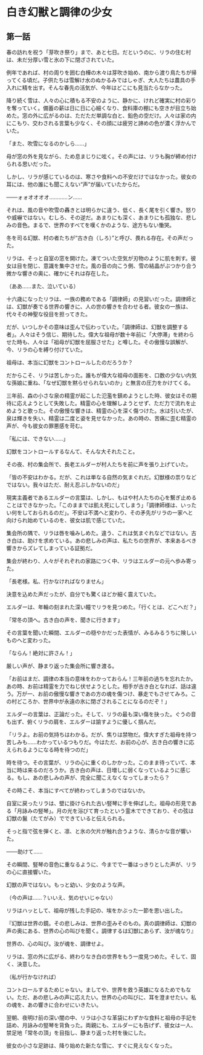 # 白き幻獣と調律の少女

## 第一話

春の訪れを祝う「芽吹き祭り」まで、あと七日。だというのに、リラの住む村は、未だ分厚い雪と氷の下に閉ざされていた。

例年であれば、村の周りを囲む白樺の木々は芽吹き始め、南から渡り鳥たちが帰ってくる頃だ。子供たちは雪解け水のぬかるみではしゃぎ、大人たちは農具の手入れに精を出す。そんな春先の活気が、今年はどこにも見当たらなかった。

降り続く雪は、人々の心に積もる不安のように、静かに、けれど確実に村の彩りを奪っていく。備蓄の薪は日に日に心細くなり、食料庫の棚にも空きが目立ち始めた。窓の外に広がるのは、ただただ単調な白と、鉛色の空だけ。人々は家の内にこもり、交わされる言葉も少なく、その顔には疲労と諦めの色が濃く浮かんでいた。

「また、吹雪になるのかしら……」

母が窓の外を見ながら、ため息まじりに呟く。その声には、リラも胸が締め付けられる思いだった。

しかし、リラが感じているのは、寒さや食料への不安だけではなかった。彼女の耳には、他の誰にも聞こえない“声”が届いていたからだ。

───ォォオオオオ…………ン……

それは、風の音や吹雪の轟きとは明らかに違う、低く、長く尾を引く響き。怒りや威嚇ではない。むしろ、その逆だ。あまりにも深く、あまりにも孤独な、悲しみの音色。まるで、世界のすべてを嘆くかのような、途方もない慟哭。

冬を司る幻獣、村の者たちが“古き白（しろ）”と呼び、畏れる存在。その声だった。

リラは、そっと自室の窓を開けた。凍てついた空気が刃物のように肌を刺す。彼女は目を閉じ、意識を集中させた。風の音の向こう側、雪の結晶がぶつかり合う微かな響きの奥に、確かにそれは存在した。

（ああ……また、泣いている）

十六歳になったリラは、一族の務めである「調律師」の見習いだった。調律師とは、幻獣が奏でる世界の響きに、人の世の響きを合わせる者。彼女の一族は、代々その神聖な役目を担ってきた。

だが、いつしかその意味は歪んで伝わっていた。「調律師は、幻獣を調整する者」。人々はそう信じ、期待した。偉大な祖母が数十年前に「大停滞」を終わらせた時も、人々は「祖母が幻獣を屈服させた」と噂した。その傲慢な誤解が、今、リラの心を縛り付けていた。

祖母は、本当に幻獣をコントロールしたのだろうか？

だからこそ、リラは苦しかった。誰もが偉大な祖母の面影を、口数の少ない内気な孫娘に重ね、「なぜ幻獣を黙らせられないのか」と無言の圧力をかけてくる。

三年前、森の小さな泉の精霊が起こした氾濫を鎮めようとした時、彼女はその期待に応えようとして失敗した。精霊の心を理解しようとせず、ただ力で流れを止めようと歌った。その傲慢な響きは、精霊の心を深く傷つけた。水は引いたが、泉は輝きを失い、精霊は二度と姿を見せなかった。あの時の、苦痛に歪む精霊の声が、今も彼女の罪悪感を苛む。

「私には、できない……」

幻獣をコントロールするなんて、そんな大それたこと。

その夜、村の集会所で、長老エルダーが村人たちを前に声を張り上げていた。

「皆の不安はわかる。だが、これは単なる自然の気まぐれだ。幻獣様の祟りなどではない。我々はただ、耐え忍ぶしかないのだ」

現実主義者であるエルダーの言葉は、しかし、もはや村人たちの心を繋ぎ止めることはできなかった。「このままでは飢え死にしてしまう」「調律師様は、いったい何をしておられるのだ」。不安は不満へと変わり、その矛先がリラの一家へと向けられ始めているのを、彼女は肌で感じていた。

集会所の隅で、リラは唇を噛みしめた。違う、これは気まぐれなどではない。古き白は、助けを求めている。あの悲しみの声は、私たちの世界が、本来あるべき響きからズレてしまっている証拠だ。

集会が終わり、人々がそれぞれの家路につく中、リラはエルダーの元へ歩み寄った。

「長老様。私、行かなければなりません」

決意を込めた声だったが、自分でも驚くほどか細く震えていた。

エルダーは、年輪の刻まれた深い瞳でリラを見つめた。「行くとは、どこへだ？」

「常冬の頂へ。古き白の声を、聞きに行きます」

その言葉を聞いた瞬間、エルダーの穏やかだった表情が、みるみるうちに険しいものへと変わった。

「ならん！絶対に許さん！」

厳しい声が、静まり返った集会所に響き渡る。

「お前はまだ、調律の本当の意味をわかっておらん！三年前の過ちを忘れたか。あの時、お前は精霊を力でねじ伏せようとした。相手が古き白となれば、話は違う。万が一、お前の傲慢な響きであの方の魂を傷つけ、暴走でもさせてみろ。この村どころか、世界中が永遠の氷に閉ざされることになるのだぞ！」

エルダーの言葉は、正論だった。そして、リラの最も深い傷を抉った。ぐうの音も出ず、俯くリラの肩を、エルダーは諭すように優しく掴んだ。

「リラよ。お前の気持ちはわかる。だが、焦りは禁物だ。偉大すぎた祖母を持つ苦しみも……わかっているつもりだ。今はただ、お前の心が、古き白の響きに応えられるようになる時を待つのだ」

時を待つ。その言葉が、リラの心に重くのしかかった。このまま待っていて、本当に時は来るのだろうか。古き白の声は、日増しに弱くなっているように感じる。もし、あの悲しみの声が、完全に聞こえなくなってしまったら？

その時こそ、本当にすべてが終わってしまうのではないか。

自室に戻ったリラは、壁に掛けられた古い竪琴に手を伸ばした。祖母の形見である「月詠みの竪琴」。月の光を浴びて育ったという霊木でできており、その弦は幻獣の鬣（たてがみ）でできていると伝えられる。

そっと指で弦を弾くと、凛、と氷の欠片が触れ合うような、清らかな音が響いた。

───助けて……

その瞬間、竪琴の音色に重なるように、今までで一番はっきりとした声が、リラの心に直接響いた。

幻獣の声ではない。もっと幼い、少女のような声。

（今の声は……？いいえ、気のせいじゃない）

リラはハッとして、祖母が残した手記の、埃をかぶった一節を思い出した。

『幻獣は世界の鏡。その悲しみは、世界の歪みそのもの。真の調律師は、幻獣の声の奥にある、世界の心の叫びを聞く。調律するは幻獣にあらず、汝が魂なり』

世界の、心の叫び。汝が魂を、調律せよ。

リラは、窓の外に広がる、終わりなき白の世界をもう一度見つめた。そして、固く、決意した。

（私が行かなければ）

コントロールするためじゃない。ましてや、世界を救う英雄になるためでもない。ただ、あの悲しみの声に応えたい。世界の心の叫びに、耳を澄ませたい。私の魂を、あの響きに合わせにいきたい。

翌朝、夜明け前の深い闇の中、リラは小さな革袋にわずかな食料と祖母の手記を詰め、月詠みの竪琴を背負った。両親にも、エルダーにも告げず、彼女は一人、禁足地「常冬の頂」を目指し、静まり返った村を後にした。

彼女の小さな足跡は、降り始めた新たな雪に、すぐに見えなくなった。
